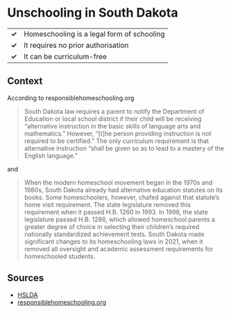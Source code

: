 # Unschooling in South Dakota
| | |
|-|-|
| __✓__ | Homeschooling is a legal form of schooling |
| __✓__ | It requires no prior authorisation |
| __✓__ | It can be curriculum-free |

## Context

According to responsiblehomeschooling.org

> South Dakota law requires a parent to notify the Department of Education or local school district if their child will be receiving “alternative instruction in the basic skills of language arts and mathematics.” However, “[t]he person providing instruction is not required to be certified.” The only curriculum requirement is that alternative instruction “shall be given so as to lead to a mastery of the English language.”

and 

> When the modern homeschool movement began in the 1970s and 1980s, South Dakota already had alternative education statutes on its books. Some homeschoolers, however, chafed against that statute’s home visit requirement. The state legislature removed this requirement when it passed H.B. 1260 in 1993. In 1996, the state legislature passed H.B. 1286, which allowed homeschool parents a greater degree of choice in selecting their children’s required nationally standardized achievement tests. South Dakota made significant changes to its homeschooling laws in 2021, when it removed all oversight and academic assessment requirements for homeschooled students.
## Sources

* [HSLDA](https://hslda.org/post/how-to-comply-with-iowas-homeschool-law)
* [responsiblehomeschooling.org](https://responsiblehomeschooling.org/state-by-state/south-dakota/)
